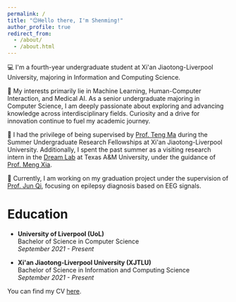 ```yaml
---
permalink: /
title: "😊Hello there, I'm Shenming!"
author_profile: true
redirect_from: 
  - /about/
  - /about.html
---
```


💻 I'm a fourth-year undergraduate student at Xi'an Jiaotong-Liverpool University, majoring in Information and Computing Science.

🔬 My interests primarily lie in Machine Learning, Human-Computer Interaction, and Medical AI. As a senior undergraduate majoring in Computer Science, I am deeply passionate about exploring and advancing knowledge across interdisciplinary fields. Curiosity and a drive for innovation continue to fuel my academic journey.

🌟 I had the privilege of being supervised by [Prof. Teng Ma](https://scholar.xjtlu.edu.cn/en/persons/TengMa) during the Summer Undergraduate Research Fellowships at Xi'an Jiaotong-Liverpool University. Additionally, I spent the past summer as a visiting research intern in the [Dream Lab](https://www.xiameng.org/DreamLab/) at Texas A&M University, under the guidance of [Prof. Meng Xia](https://www.xiameng.org/).

🧠 Currently, I am working on my graduation project under the supervision of [Prof. Jun Qi](https://scholar.xjtlu.edu.cn/en/persons/JunQi), focusing on epilepsy diagnosis based on EEG signals.

# Education

- **University of Liverpool (UoL)**  
  Bachelor of Science in Computer Science  
  *September 2021 - Present*  

- **Xi'an Jiaotong-Liverpool University (XJTLU)**  
  Bachelor of Science in Information and Computing Science  
  *September 2021 - Present*  

You can find my CV [here](../assets/Curriculum_Vitae.pdf).

